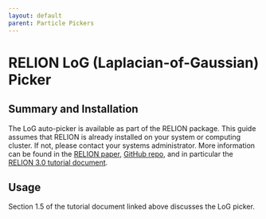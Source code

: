 ```yaml
---
layout: default
parent: Particle Pickers
---
```


# RELION LoG (Laplacian-of-Gaussian) Picker

## Summary and Installation

The LoG auto-picker is available as part of the RELION package. This guide assumes that RELION is already installed on your system or computing cluster. If not, please contact your systems administrator. More information can be found in the [RELION paper](https://doi.org/10.1016/j.jsb.2012.09.006), [GitHub repo](https://github.com/3dem/relion), and in particular the [RELION 3.0 tutorial document](ftp://ftp.mrc-lmb.cam.ac.uk/pub/scheres/relion30_tutorial.pdf).

## Usage

Section 1.5 of the tutorial document linked above discusses the LoG picker. 